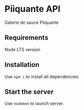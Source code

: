 # Piiquante API

Galerie de sauce Piiquante

## Requirements

Node LTS version

## Installation

Use `npm i` to install all dependencies.

## Start the server

Use `nodemon` to launch server.